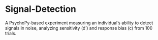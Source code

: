 # Signal-Detection
A PsychoPy-based experiment measuring an individual’s ability to detect signals in noise, analyzing sensitivity (d’) and response bias (c) from 100 trials.
